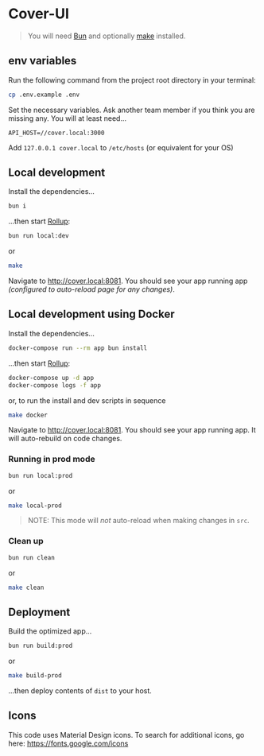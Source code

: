 # Cover-UI

> You will need [Bun](https://bun.sh/docs/installation) and optionally [make](https://www.npm.com/package/make) installed.

## env variables

Run the following command from the project root directory in your terminal:

```bash
cp .env.example .env
```

Set the necessary variables. Ask another team member if you think you are
missing any. You will at least need...

```
API_HOST=//cover.local:3000
```

Add `127.0.0.1 cover.local` to `/etc/hosts` (or equivalent for your OS)

## Local development

Install the dependencies...

```bash
bun i
```

...then start [Rollup](https://rollupjs.org):

```bash
bun run local:dev
```

or

```bash
make
```

Navigate to <http://cover.local:8081>. You should see your app running app
_(configured to auto-reload page for any changes)_.

## Local development using Docker

Install the dependencies...

```bash
docker-compose run --rm app bun install
```

...then start [Rollup](https://rollupjs.org):

```bash
docker-compose up -d app
docker-compose logs -f app
```

or, to run the install and dev scripts in sequence

```bash
make docker
```

Navigate to <http://cover.local:8081>. You should see your app running app. It will auto-rebuild on code changes.

### Running in prod mode

```bash
bun run local:prod
```

or

```bash
make local-prod
```

> NOTE: This mode will _not_ auto-reload when making changes in `src`.

### Clean up

```bash
bun run clean
```

or

```bash
make clean
```

## Deployment

Build the optimized app...

```bash
bun run build:prod
```

or

```bash
make build-prod
```

...then deploy contents of `dist` to your host.

## Icons

This code uses Material Design icons. To search for additional icons, go here:
<https://fonts.google.com/icons>
